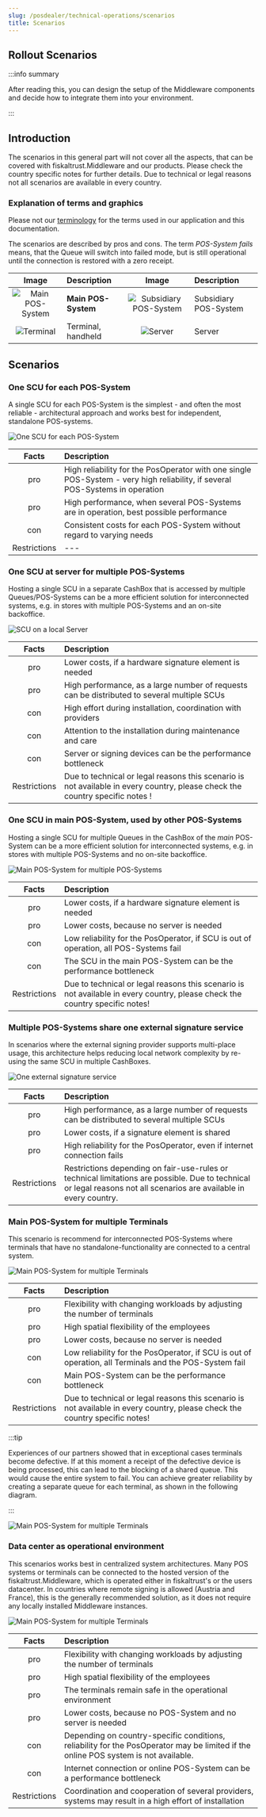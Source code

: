 ```yaml
---
slug: /posdealer/technical-operations/scenarios
title: Scenarios
---
```



## Rollout Scenarios

:::info summary

After reading this, you can design the setup of the Middleware components and decide how to integrate them into your environment.

:::

## Introduction


The scenarios in this general part will not cover all the aspects, that can be covered with fiskaltrust.Middleware and our products. 
Please check the country specific notes for further details. Due to technical or legal reasons not all scenarios are available in every country.

### Explanation of terms and graphics

Please not our [terminology](../../faq/terms.md) for the terms used in our application and this documentation.


The scenarios are described by pros and cons. The term _POS-System fails_ means, that the Queue will switch into failed mode, but is still operational until the connection is restored with a zero receipt. 

| Image | Description  | Image | Description  |
|:----------------------:|:----------------------|:----------------------:|:----------------------|
|![Main POS-System](../technical-operations/scenarios/images/main-POS-System.svg ) | **Main POS-System**  |![Subsidiary POS-System](../technical-operations/scenarios/images/POS-System.svg ) |Subsidiary POS-System  |
|![Terminal](../technical-operations/scenarios/images/terminal-table.svg "Terminal")  |Terminal, handheld  |![Server](../technical-operations/scenarios/images/server.svg "Server")  |Server  |

## Scenarios

### One SCU for each POS-System
A single SCU for each POS-System is the simplest - and often the most reliable - architectural approach and works best for independent, standalone POS-systems.

![One SCU for each POS-System](../technical-operations/scenarios/images/scenario-1-RR.png "One SCU for each POS-System")

| Facts | Description  |
|:----------------------:|:----------------------|
|pro |High reliability for the PosOperator with one single POS-System - very high reliability, if several POS-Systems in operation  |
|pro |High performance, when several POS-Systems are in operation, best possible performance  |
|con |Consistent costs for each POS-System without regard to varying needs  |
|Restrictions |--- |

### One SCU at server for multiple POS-Systems
Hosting a single SCU in a separate CashBox that is accessed by multiple Queues/POS-Systems can be a more efficient solution for interconnected systems, e.g. in stores with multiple POS-Systems and an on-site backoffice.

![SCU on a local Server](../technical-operations/scenarios/images/scenario-2-RR.png "SCU on a local Server")

| Facts | Description  |
|:----------------------:|:----------------------|
|pro |Lower costs, if a hardware signature element is needed|
|pro |High performance, as a large number of requests can be distributed to several multiple SCUs |
|con |High effort during installation, coordination with providers|
|con |Attention to the installation during maintenance and care|
|con |Server or signing devices can be the performance bottleneck|
|Restrictions | Due to technical or legal reasons this scenario is not available in every country, please check the country specific notes ! |

### One SCU in main POS-System, used by other POS-Systems
Hosting a single SCU for multiple Queues in the CashBox of the _main_ POS-System can be a more efficient solution for interconnected systems, e.g. in stores with multiple POS-Systems and no on-site backoffice.

![Main POS-System for multiple POS-Systems](../technical-operations/scenarios/images/scenario-3-RR.png "Main POS-System for multiple POS-Systems")

| Facts | Description  |
|:----------------------:|:----------------------|
|pro |Lower costs, if a hardware signature element is needed|
|pro |Lower costs, because no server is needed|
|con |Low reliability for the PosOperator, if SCU is out of operation, all POS-Systems fail|
|con |The SCU in the main POS-System can be the performance bottleneck|
|Restrictions |Due to technical or legal reasons this scenario is not available in every country, please check the country specific notes!|

### Multiple POS-Systems share one external signature service
In scenarios where the external signing provider supports multi-place usage, this architecture helps reducing local network complexity by re-using the same SCU in multiple CashBoxes.

![One external signature service](../technical-operations/scenarios/images/scenario-4-RR.png "One external signature service")

| Facts | Description  |
|:----------------------:|:----------------------|
|pro |High performance, as a large number of requests can be distributed to several multiple SCUs |
|pro |Lower costs, if a signature element is shared|
|pro |High reliability for the PosOperator, even if internet connection fails|
|Restrictions |Restrictions depending on fair-use-rules or technical limitations are possible. Due to technical or legal reasons not all scenarios are available in every country. |

### Main POS-System for multiple Terminals
This scenario is recommend for interconnected POS-Systems where terminals that have no standalone-functionality are connected to a central system.

![Main POS-System for multiple Terminals](../technical-operations/scenarios/images/scenario-5-RR.png "Main POS-System for multiple Terminals")

| Facts | Description  |
|:----------------------:|:----------------------|
|pro |Flexibility with changing workloads by adjusting the number of terminals |
|pro |High spatial flexibility of the employees|
|pro |Lower costs, because no server is needed|
|con |Low reliability for the PosOperator, if SCU is out of operation, all Terminals and the POS-System fail|
|con |Main POS-System can be the performance bottleneck|
|Restrictions | Due to technical or legal reasons this scenario is not available in every country, please check the country specific notes! |

:::tip

Experiences of our partners showed that in exceptional cases terminals become defective. If at this moment a receipt of the defective device is being processed, this can lead to the blocking of a shared queue. This would cause the entire system to fail. You can achieve greater reliability by creating a separate queue for each terminal, as shown in the following diagram. 

:::

![Main POS-System for multiple Terminals](../technical-operations/scenarios/images/scenario-5B-RR.png "Main POS-System for multiple Terminals")

### Data center as operational environment
This scenarios works best in centralized system architectures. Many POS systems or terminals can be connected to the hosted version of the fiskaltrust.Middleware, which is operated either in fiskaltrust's or the users datacenter. In countries where remote signing is allowed (Austria and France), this is the generally recommended solution, as it does not require any locally installed Middleware instances.

![Main POS-System for multiple Terminals](../technical-operations/scenarios/images/scenario-6-RR.png "Main POS-System for multiple Terminals")


| Facts | Description  |
|:----------------------:|:----------------------|
|pro |Flexibility with changing workloads by adjusting the number of terminals |
|pro |High spatial flexibility of the employees|
|pro |The terminals remain safe in the operational environment |
|pro |Lower costs, because no POS-System and no server is needed|
|con |Depending on country-specific conditions, reliability for the PosOperator may be limited if the online POS system is not available. |
|con |Internet connection or online POS-System can be a performance bottleneck|
|Restrictions |Coordination and cooperation of several providers, systems may result in a high effort of installation |

